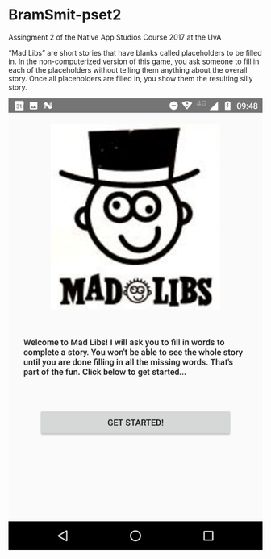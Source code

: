 # BramSmit-pset2

Assingment 2 of the Native App Studios Course 2017 at the UvA

“Mad Libs” are short stories that have blanks called placeholders to be filled in. In the non-computerized version of this game, you ask someone to fill in each of the placeholders without telling them anything about the overall story. Once all placeholders are filled in, you show them the resulting silly story.

![Alt text](/app/Screenshot_1.png?raw=true "Optional Title")
